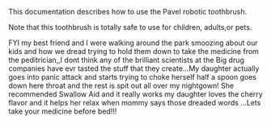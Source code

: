 This documentation describes how to use the Pavel robotic toothbrush.

Note that this toothbrush is totally safe to use for children, adults,or pets.

FYI my best friend and I were walking around the park smoozing about our kids and how we dread trying to hold them down to take the medicine from the peditrician,,I dont think any of the brilliant scientists at the Big drug companies have evr tasted the stuff that they create...My daughter actually goes into panic attack and starts trying to choke herself half a spoon goes down here throat and the rest is spit out all over my nightgown! She recommended Swallow Aid and it really works my daughter loves the cherry flavor and it helps her relax when mommy says those dreaded words ...Lets take your medicine before bed!!!
